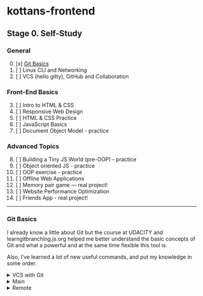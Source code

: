 # kottans-frontend
## Stage 0. Self-Study
### General
0. [x] [Git Basics](#git-basics)
1. [ ] Linux CLI and Networking
2. [ ] VCS (hello gitty), GitHub and Collaboration
### Front-End Basics
3. [ ] Intro to HTML & CSS
4. [ ] Responsive Web Design
5. [ ] HTML & CSS Practice
6. [ ] JavaScript Basics
7. [ ] Document Object Model - practice
### Advanced Topics
8. [ ] Building a Tiny JS World (pre-OOP) - practice
9. [ ] Object oriented JS - practice
10. [ ] OOP exercise - practice
11. [ ] Offline Web Applications
12. [ ] Memory pair game — real project!
13. [ ] Website Performance Optimization
14. [ ] Friends App - real project!
***
### Git Basics
I already know a little about Git but the course at UDACITY and learngitbranching.js.org helped me better understand the basic concepts of Git and what a powerful and at the same time flexible this tool is.

Also, I've learned a lot of new useful commands, and put my knowledge in some order.

<details>
  <summary>VCS with Git</summary>
  <img src ="screenshots/vcs with git.jpg">
</details>
<details>
  <summary>Main</summary>
  <img src ="screenshots/learngitbranching_main.jpg" width=95%>
</details>
<details>
  <summary>Remote</summary>
  <img src ="screenshots/learngitbranching_remote.jpg" width=95%>
</details>
